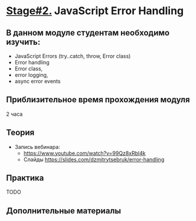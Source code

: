 # [Stage#2.](../../) JavaScript Error Handling
## В данном модуле студентам необходимо изучить:
- JavaScript Errors (try..catch, throw, Error class)
- Error handling
- Error class, 
- error logging, 
- async error events

## Приблизительное время прохождения модуля
2 часа

## Теория 
- Запись вебинара:
    - https://www.youtube.com/watch?v=99Qz8xRbl4k
    - Слайды https://slides.com/dzmitrytsebruk/error-handling


## Практика 
TODO

## Дополнительные материалы
